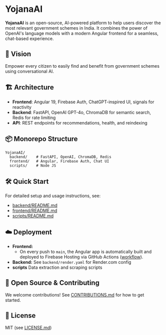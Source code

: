 # YojanaAI

**YojanaAI** is an open-source, AI-powered platform to help users discover the most relevant government schemes in India. It combines the power of OpenAI's language models with a modern Angular frontend for a seamless, chat-based experience.

## 🚀 Vision
Empower every citizen to easily find and benefit from government schemes using conversational AI.

## 🏗️ Architecture
- **Frontend**: Angular 19, Firebase Auth, ChatGPT-inspired UI, signals for reactivity
- **Backend**: FastAPI, OpenAI GPT-4o, ChromaDB for semantic search, Redis for rate limiting
- **API**: REST endpoints for recommendations, health, and reindexing

## 📦 Monorepo Structure
```
YojanaAI/
  backend/    # FastAPI, OpenAI, ChromaDB, Redis
  frontend/   # Angular, Firebase Auth, Chat UI
  scripts/    # Node JS
```

## 🛠️ Quick Start
For detailed setup and usage instructions, see:
- [backend/README.md](backend/README.md)
- [frontend/README.md](frontend/README.md)
- [scripts/README.md](scripts/README.md)

## ☁️ Deployment
- **Frontend:**
  - On every push to `main`, the Angular app is automatically built and deployed to Firebase Hosting via GitHub Actions ([workflow](.github/workflows/firebase-hosting-merge.yml)).
- **Backend:** See `backend/render.yaml` for Render.com config
- **scripts** Data extraction and scraping scripts

## 🤝 Open Source & Contributing
We welcome contributions! See [CONTRIBUTIONS.md](CONTRIBUTIONS.md) for how to get started.

## 📄 License
MIT (see [LICENSE.md](LICENSE.md))
